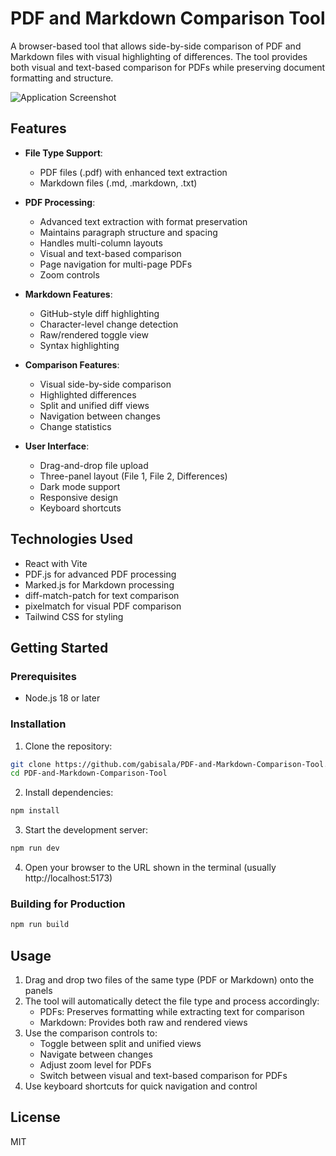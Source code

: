 # PDF and Markdown Comparison Tool

A browser-based tool that allows side-by-side comparison of PDF and Markdown files with visual highlighting of differences. The tool provides both visual and text-based comparison for PDFs while preserving document formatting and structure.

![Application Screenshot](screenshot.png)

## Features

- **File Type Support**: 
  - PDF files (.pdf) with enhanced text extraction
  - Markdown files (.md, .markdown, .txt)
  
- **PDF Processing**:
  - Advanced text extraction with format preservation
  - Maintains paragraph structure and spacing
  - Handles multi-column layouts
  - Visual and text-based comparison
  - Page navigation for multi-page PDFs
  - Zoom controls
  
- **Markdown Features**:
  - GitHub-style diff highlighting
  - Character-level change detection
  - Raw/rendered toggle view
  - Syntax highlighting
  
- **Comparison Features**:
  - Visual side-by-side comparison
  - Highlighted differences
  - Split and unified diff views
  - Navigation between changes
  - Change statistics
  
- **User Interface**:
  - Drag-and-drop file upload
  - Three-panel layout (File 1, File 2, Differences)
  - Dark mode support
  - Responsive design
  - Keyboard shortcuts

## Technologies Used

- React with Vite
- PDF.js for advanced PDF processing
- Marked.js for Markdown processing
- diff-match-patch for text comparison
- pixelmatch for visual PDF comparison
- Tailwind CSS for styling

## Getting Started

### Prerequisites

- Node.js 18 or later

### Installation

1. Clone the repository:
```bash
git clone https://github.com/gabisala/PDF-and-Markdown-Comparison-Tool.git
cd PDF-and-Markdown-Comparison-Tool
```

2. Install dependencies:
```bash
npm install
```

3. Start the development server:
```bash
npm run dev
```

4. Open your browser to the URL shown in the terminal (usually http://localhost:5173)

### Building for Production

```bash
npm run build
```

## Usage

1. Drag and drop two files of the same type (PDF or Markdown) onto the panels
2. The tool will automatically detect the file type and process accordingly:
   - PDFs: Preserves formatting while extracting text for comparison
   - Markdown: Provides both raw and rendered views
3. Use the comparison controls to:
   - Toggle between split and unified views
   - Navigate between changes
   - Adjust zoom level for PDFs
   - Switch between visual and text-based comparison for PDFs
4. Use keyboard shortcuts for quick navigation and control

## License

MIT 